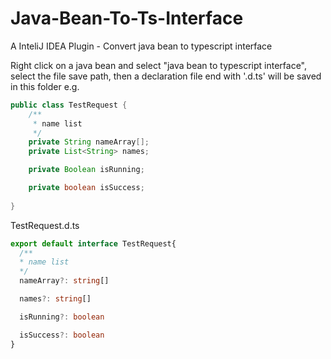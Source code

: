 # Java-Bean-To-Ts-Interface
A InteliJ IDEA Plugin -  Convert java bean to typescript interface

Right click on a java bean and select "java bean to typescript interface", select the file save path, then a declaration file end with '.d.ts' will be saved in this folder
e.g.
```java
public class TestRequest {
    /**
     * name list
     */
    private String nameArray[];
    private List<String> names;

    private Boolean isRunning;

    private boolean isSuccess;
    
}
```
TestRequest.d.ts
```typescript
export default interface TestRequest{
  /**
  * name list
  */
  nameArray?: string[]

  names?: string[]

  isRunning?: boolean

  isSuccess?: boolean
}

```
